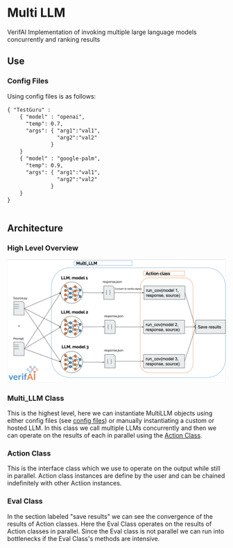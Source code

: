 # Multi LLM

VerifAI Implementation of invoking multiple large language models concurrently and ranking results

## Use

### Config Files
Using config files is as follows:
```
{ "TestGuru" :
	{ "model" : "openai",
	  "temp": 0.7,
	  "args": { "arg1":"val1",
		        "arg2":"val2" 
			  }
	}
    { "model" : "google-palm",
	  "temp": 0.9,
	  "args": { "arg1":"val1",
		        "arg2":"val2" 
			  }
	}
}
		  
```
## Architecture
### High Level Overview
![alt](images/Mutli_LLM.png)
### Multi_LLM Class
This is the highest level, here we can instantiate MultiLLM objects using either config files (see [config files](###Config-Files)) or manually instantiating a custom or hosted LLM. 
In this class we call multiple LLMs concurrently and then we can operate on the results of each in parallel using the [Action Class](###Action-Class).
### Action Class
This is the interface class which we use to operate on the output while still in parallel. Action class instances are define by the user and can be chained indefinitely with other Actiion instances.
### Eval Class
In the section labeled "save results" we can see the convergence of the results of Action classes. Here the Eval Class operates on the results of Action classes in parallel. Since the Eval class is not parallel we can run into bottlenecks if the Eval Class's methods are intensive.
